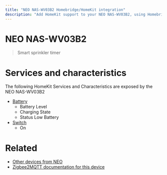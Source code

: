 ```yaml
---
title: "NEO NAS-WV03B2 Homebridge/HomeKit integration"
description: "Add HomeKit support to your NEO NAS-WV03B2, using Homebridge, Zigbee2MQTT and homebridge-z2m."
---
```

<!---
This file has been GENERATED using src/docgen/docgen.ts
DO NOT EDIT THIS FILE MANUALLY!
-->
# NEO NAS-WV03B2
> Smart sprinkler timer


# Services and characteristics
The following HomeKit Services and Characteristics are exposed by
the NEO NAS-WV03B2

* [Battery](../../battery.md)
  * Battery Level
  * Charging State
  * Status Low Battery
* [Switch](../../switch.md)
  * On


# Related
* [Other devices from NEO](../index.md#neo)
* [Zigbee2MQTT documentation for this device](https://www.zigbee2mqtt.io/devices/NAS-WV03B2.html)